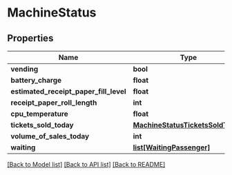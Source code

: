 # MachineStatus

## Properties
Name | Type | Description | Notes
------------ | ------------- | ------------- | -------------
**vending** | **bool** |  | [optional] 
**battery_charge** | **float** |  | [optional] 
**estimated_receipt_paper_fill_level** | **float** |  | [optional] 
**receipt_paper_roll_length** | **int** |  | [optional] 
**cpu_temperature** | **float** |  | [optional] 
**tickets_sold_today** | [**MachineStatusTicketsSoldToday**](MachineStatusTicketsSoldToday.md) |  | [optional] 
**volume_of_sales_today** | **int** |  | [optional] 
**waiting** | [**list[WaitingPassenger]**](WaitingPassenger.md) |  | [optional] 

[[Back to Model list]](../README.md#documentation-for-models) [[Back to API list]](../README.md#documentation-for-api-endpoints) [[Back to README]](../README.md)

